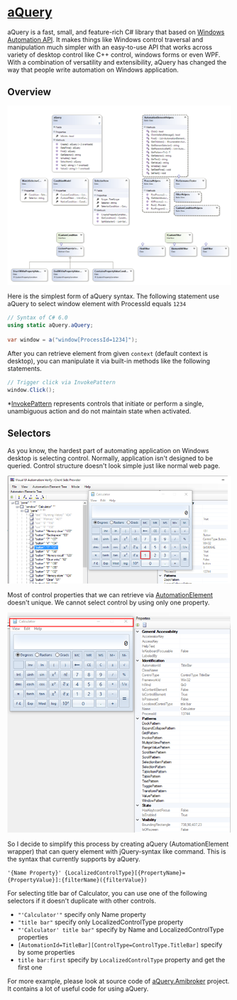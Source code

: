 [aQuery](https://github.com/Soul-Master/aQuery)
==================================================

aQuery is a fast, small, and feature-rich C# library that based on [Windows Automation API](https://msdn.microsoft.com/en-us/library/windows/desktop/ff486375(v=vs.85).aspx). It makes things like Windows control traversal and manipulation much simpler with an easy-to-use API that works across variety of desktop control like C++ control, windows forms or even WPF. With a combination of versatility and extensibility, aQuery has changed the way that people write automation on Windows application.

Overview
---------
![Overview image](aQuery/Overview.PNG?raw=true "Title")

Here is the simplest form of aQuery syntax. The following statement use aQuery to select window element with ProcessId equals `1234`

```C#
// Syntax of C# 6.0
using static aQuery.aQuery;

var window = a("window[ProcessId=1234]");
```

After you can retrieve element from given `context` (default context is desktop), you can manipulate it via built-in methods like the following statements.

```C#
// Trigger click via InvokePattern
window.Click();
```

*[InvokePattern](https://msdn.microsoft.com/en-us/library/system.windows.automation.invokepattern(v=vs.110).aspx) represents controls that initiate or perform a single, unambiguous action and do not maintain state when activated.

Selectors
---------
As you know, the hardest part of automating application on Windows desktop is selecting control. Normally, application isn't designed to be queried. Control structure doesn't look simple just like normal web page.

![Calculator App](demo/Calculator1.png?raw=true "Title")

Most of control properties that we can retrieve via  [AutomationElement](https://msdn.microsoft.com/en-us/library/system.windows.automation.automationelement(v=vs.110).aspx) doesn't unique. We cannot select control by using only one property.

![Calculator App](demo/Calculator2.png?raw=true "Title") 

So I decide to simplify this process by creating aQuery (AutomationElement wrapper) that can query element with jQuery-syntax like command. This is the syntax that currently supports by aQuery.

```text
'{Name Property}' {LocalizedControlType}[{PropertyName}={PropertyValue}]:{filterName}({filterValue})
```

For selecting title bar of Calculator, you can use one of the following selectors if it doesn't duplicate with other controls.

- `"'Calculator'"` specify only Name property
- `"title bar"` specify only LocalizedControlType property
- `"'Calculator' title bar"` specify by Name and LocalizedControlType properties
- `[AutomationId=TitleBar][ControlType=ControlType.TitleBar]` specify by some properties
- `title bar:first` specify by `LocalizedControlType` property and get the first one

For more example, please look at source code of [aQuery.Amibroker](aQuery.Amibroker) project. It contains a lot of useful code for using aQuery.
